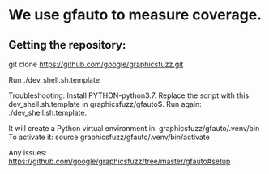# We use gfauto to measure coverage.

## Getting the repository: 
git clone https://github.com/google/graphicsfuzz.git

Run ./dev_shell.sh.template

Troubleshooting: Install PYTHON-python3.7. Replace the script with this: dev_shell.sh.template in graphicsfuzz/gfauto$. Run again: ./dev_shell.sh.template.

It will create a Python virtual environment in: graphicsfuzz/gfauto/.venv/bin
To activate it: source graphicsfuzz/gfauto/.venv/bin/activate

Any issues: https://github.com/google/graphicsfuzz/tree/master/gfauto#setup
